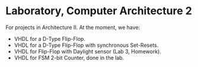 # Laboratory, Computer Architecture 2
For projects in Architecture II. 
At the moment, we have:
- VHDL for a D-Type Flip-Flop.
- VHDL for a D-Type Flip-Flop with synchronous Set-Resets.
- VHDL for Flip-Flop with Daylight sensor (Lab 3, Homework).
- VHDL for FSM 2-bit Counter, done in the lab.
